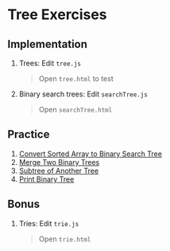 # Tree Exercises

## Implementation
1. Trees: Edit `tree.js`
    >Open `tree.html` to test

2. Binary search trees: Edit `searchTree.js`
    >Open `searchTree.html`

## Practice
1. [Convert Sorted Array to Binary Search Tree](https://leetcode.com/problems/convert-sorted-array-to-binary-search-tree/description/)
1. [Merge Two Binary Trees](https://leetcode.com/problems/merge-two-binary-trees)
1. [Subtree of Another Tree](https://leetcode.com/problems/subtree-of-another-tree/description/)
1. [Print Binary Tree](https://leetcode.com/problems/print-binary-tree/description/)

## Bonus
1. Tries: Edit `trie.js`
    >Open `trie.html`

